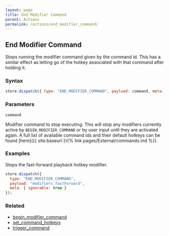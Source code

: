 ```yaml
---
layout: page
title: End Modifier Command
parent: Actions
permalink: /actions/end_modifier_command/
---
```


## End Modifier Command

Stops running the modifier command given by the command id. This has a similar effect as letting go of the hotkey associated with that command after holding it.

### Syntax

```js
store.dispatch({ type: "END_MODIFIER_COMMAND", payload: command, meta: { ignorable: true } });
```

### Parameters

`command`

Modifier command to stop executing. This will stop any modifiers currently active by `BEGIN_MODIFIER_COMMAND` or by user input until they are activated again. A full list of available command ids and their default hotkeys can be found [here]({{ site.baseurl }}{% link pages/External/commands.md %}).

### Examples

Stops the fast-forward playback hotkey modifier.

```js
store.dispatch({
  type: "END_MODIFIER_COMMAND",
  payload: "modifiers.fastForward",
  meta: { ignorable: true }
});
```

### Related

- [begin_modifier_command](./begin_modifier_command.md)
- [set_command_hotkeys](./set_command_hotkeys.md)
- [trigger_command](./trigger_command.md)